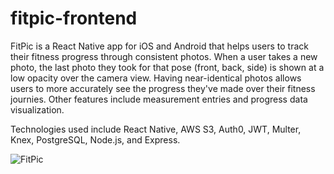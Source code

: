 # fitpic-frontend
FitPic is a React Native app for iOS and Android that helps users to track their fitness progress through consistent photos. When a user takes a new photo, the last photo they took for that pose (front, back, side) is shown at a low opacity over the camera view. Having near-identical photos allows users to more accurately see the progress they've made over their fitness journies. Other features include measurement entries and progress data visualization.

Technologies used include React Native, AWS S3, Auth0, JWT, Multer, Knex, PostgreSQL, Node.js, and Express.

![FitPic](https://cloud.githubusercontent.com/assets/13595230/16793488/506bc31a-4886-11e6-9564-326b7e6d107a.jpg)

